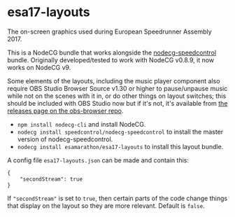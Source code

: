 # esa17-layouts

The on-screen graphics used during European Speedrunner Assembly 2017.

This is a NodeCG bundle that works alongside the [nodecg-speedcontrol](https://github.com/speedcontrol/nodecg-speedcontrol) bundle. Originally developed/tested to work with NodeCG v0.8.9, it now works on NodeCG v9.

Some elements of the layouts, including the music player component also require OBS Studio Browser Source v1.30 or higher to pause/unpause music while not on the scenes with it in, or do other things on layout switches; this should be included with OBS Studio now but if it's not, it's available from [the releases page on the obs-browser repo](https://github.com/kc5nra/obs-browser/releases).

- `npm install nodecg-cli` and install NodeCG.
- `nodecg install speedcontrol/nodecg-speedcontrol` to install the master version of nodecg-speedcontrol.
- `nodecg install esamarathon/esa17-layouts` to install this layout bundle.

A config file `esa17-layouts.json` can be made and contain this:

```
{
	"secondStream": true
}
```

If `"secondStream"` is set to `true`, then certain parts of the code change things that display on the layout so they are more relevant. Default is `false`.